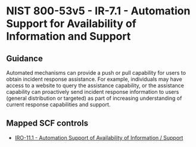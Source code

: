# NIST 800-53v5 - IR-7.1 - Automation Support for Availability of Information and Support
## Guidance
Automated mechanisms can provide a push or pull capability for users to obtain incident response assistance. For example, individuals may have access to a website to query the assistance capability, or the assistance capability can proactively send incident response information to users (general distribution or targeted) as part of increasing understanding of current response capabilities and support.
## Mapped SCF controls
- [IRO-11.1 - Automation Support of Availability of Information / Support](../scf/iro-111-automationsupportofavailabilityofinformationsupport.md)